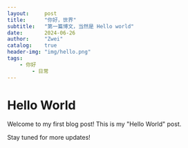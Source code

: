 ```yaml
---
layout:     post
title:      "你好，世界"
subtitle:   "第一篇博文，当然是 Hello world"
date:       2024-06-26
author:     "Zwei"
catalog:    true
header-img: "img/hello.png"
tags:
    - 你好
        - 日常
---
```


# Hello World

Welcome to my first blog post! This is my "Hello World" post.

Stay tuned for more updates!